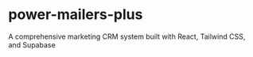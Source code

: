 # power-mailers-plus
A comprehensive marketing CRM system built with React, Tailwind CSS, and Supabase
